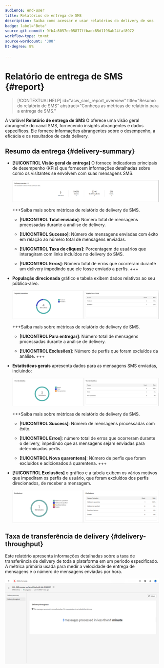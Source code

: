 ```yaml
---
audience: end-user
title: Relatórios de entrega de SMS
description: Saiba como acessar e usar relatórios do delivery de sms
badge: label="Beta"
source-git-commit: 9fb4a5057ec05877ffbadc85d1198ab24faf8972
workflow-type: tm+mt
source-wordcount: '300'
ht-degree: 8%

---
```


# Relatório de entrega de SMS {#report}

>[!CONTEXTUALHELP]
>id="acw_sms_report_overview"
>title="Resumo do relatório de SMS"
>abstract="Conheça as métricas de relatório para a entrega de SMS."

A variável **Relatório de entrega de SMS** O oferece uma visão geral abrangente do canal SMS, fornecendo insights abrangentes e dados específicos. Ele fornece informações abrangentes sobre o desempenho, a eficácia e os resultados de cada delivery.

## Resumo da entrega {#delivery-summary}

* **[!UICONTROL Visão geral da entrega]** O fornece indicadores principais de desempenho (KPIs) que fornecem informações detalhadas sobre como os visitantes se envolvem com suas mensagens SMS.

  ![](assets/reporting_sms_3.png)

  +++Saiba mais sobre métricas de relatório de delivery de SMS.

   * **[!UICONTROL Total enviado]**: Número total de mensagens processadas durante a análise de delivery.

   * **[!UICONTROL Sucesso]**: Número de mensagens enviadas com êxito em relação ao número total de mensagens enviadas.

   * **[!UICONTROL Taxa de cliques]**: Porcentagem de usuários que interagiram com links incluídos no delivery do SMS.

   * **[!UICONTROL Erros]**: Número total de erros que ocorreram durante um delivery impedindo que ele fosse enviado a perfis.
+++

* **População direcionada** gráfico e tabela exibem dados relativos ao seu público-alvo.

  ![](assets/reporting_sms_4.png)

  +++Saiba mais sobre métricas de relatório de delivery de SMS.

   * **[!UICONTROL Para entregar]**: Número total de mensagens processadas durante a análise de delivery.

   * **[!UICONTROL Exclusões]**: Número de perfis que foram excluídos da análise.
+++


* **Estatísticas gerais** apresenta dados para as mensagens SMS enviadas, incluindo:

  ![](assets/reporting_sms_5.png)

  +++Saiba mais sobre métricas de relatório de delivery de SMS.

   * **[!UICONTROL Success]**: Número de mensagens processadas com êxito.

   * **[!UICONTROL Erros]**: número total de erros que ocorreram durante o delivery, impedindo que as mensagens sejam enviadas para determinados perfis.

   * **[!UICONTROL Nova quarentena]**: Número de perfis que foram excluídos e adicionados à quarentena.
+++

* **[!UICONTROL Exclusões]** o gráfico e a tabela exibem os vários motivos que impediram os perfis de usuário, que foram excluídos dos perfis direcionados, de receber a mensagem.

  ![](assets/reporting_sms_6.png)

## Taxa de transferência de delivery {#delivery-throughput}

Este relatório apresenta informações detalhadas sobre a taxa de transferência de delivery de toda a plataforma em um período especificado. A métrica primária usada para medir a velocidade de entrega de mensagens é o número de mensagens enviadas por hora.

![](assets/reporting_sms_2.png)

